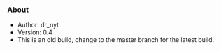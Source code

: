 ### About
 *	Author: dr_nyt
 *	Version: 0.4
 *  This is an old build, change to the master branch for the latest build.

